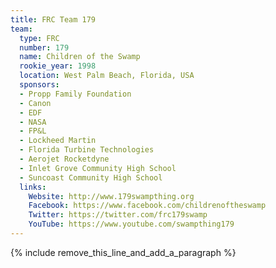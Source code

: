 ```yaml
---
title: FRC Team 179
team:
  type: FRC
  number: 179
  name: Children of the Swamp
  rookie_year: 1998
  location: West Palm Beach, Florida, USA
  sponsors:
  - Propp Family Foundation
  - Canon
  - EDF
  - NASA
  - FP&L
  - Lockheed Martin
  - Florida Turbine Technologies
  - Aerojet Rocketdyne
  - Inlet Grove Community High School
  - Suncoast Community High School
  links:
    Website: http://www.179swampthing.org
    Facebook: https://www.facebook.com/childrenoftheswamp
    Twitter: https://twitter.com/frc179swamp
    YouTube: https://www.youtube.com/swampthing179
---
```


{% include remove_this_line_and_add_a_paragraph %}